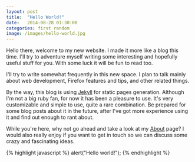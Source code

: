 ```yaml
---
layout: post
title:  "Hello World!"
date:   2014-08-28 01:30:00
categories: first random
image: /images/hello-world.jpg
---
```

Hello there, welcome to my new website. I made it more like a blog this time. I'll try to adventure myself writing some interesting and hopefully useful stuff for you. With some luck it will be fun to read too.

I'll try to write somewhat frequently in this new space. I plan to talk mainly about web development, Firefox features and tips, and other related things.

By the way, this blog is using [Jekyll][jekyll] for static pages generation. Although I'm not a big ruby fan, for now it has been a pleasure to use. It's very customizable and simple to use, quite a rare combination. Be prepared for some blog posts about it in the future, after I've got more experience using it and find out enough to rant about.

While you're here, why not go ahead and take a look at my [About](/about/) page? I would also really enjoy if you want to get in touch so we can discuss some crazy and fascinating ideas.

{% highlight javascript %}
alert("Hello world!");
{% endhighlight %}

[jekyll]:      http://jekyllrb.com